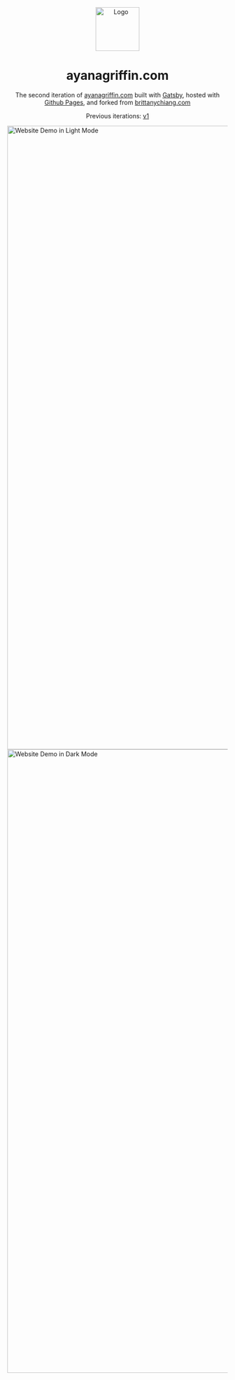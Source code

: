 <div align="center">
  <img alt="Logo" src="https://user-images.githubusercontent.com/69114559/113083804-b81b1480-9191-11eb-8bd1-7cec6b303e6d.png" width="100" />
</div>
<h1 align="center">
  ayanagriffin.com
</h1>
<p align="center">
  The second iteration of <a href="https://ayanagriffin.com" target="_blank">ayanagriffin.com</a> built with <a href="https://www.gatsbyjs.org/" target="_blank">Gatsby</a>, hosted with <a href="https://pages.github.com/" target="_blank">Github Pages</a>, and forked from <a href="https://brittanychiang.com" target="_blank">brittanychiang.com</a>
</p>
<p align="center">
  Previous iterations:
  <a href="https://github.com/ayanagriffin/portfolio-v1" target="_blank">v1</a>

</p>
<img width="1425" alt="Website Demo in Light Mode" src="https://user-images.githubusercontent.com/69114559/113785443-00838680-96ec-11eb-8231-f636d58e3290.png">
<img width="1425" alt="Website Demo in Dark Mode" src="https://user-images.githubusercontent.com/69114559/113785449-01b4b380-96ec-11eb-82bd-3694ba2b4e3f.png">
